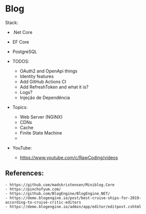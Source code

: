 # Blog

Stack:
- .Net Core
- EF Core
- PostgreSQL

- TODOS:
    - OAuth2 and OpenApi things
    - Identity features
    - Add GitHub Actions CI
    - Add RefreshToken and what it is?
    - Logs?
    - Injeção de Dependência

- Topics:
    - Web Server (NGINX)
    - CDNs
    - Cache
    - Finite State Machine
    - 

- YouTube:
    - https://www.youtube.com/c/RawCoding/videos

## References:
    - https://github.com/madskristensen/Miniblog.Core
    - https://pinchofyum.com/
    - https://github.com/BlogEngine/BlogEngine.NET/
    - https://demo.blogengine.io/post/best-cruise-ships-for-2019-according-to-cruise-critic-editors
    - https://demo.blogengine.io/admin/app/editor/editpost.cshtml
